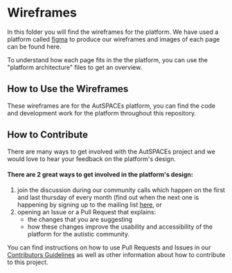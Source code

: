 # Wireframes

In this folder you will find the wireframes for the platform. 
We have used a platform called [figma]() to produce our wireframes and images of each page can be found here.

To understand how each page fits in the the platform, you can use the "platform architecture" files to get an overview.  

## How to Use the Wireframes

These wireframes are for the AutSPACEs platform, you can find the code and development work for the platform throughout this repository. 

## How to Contribute
There are many ways to get involved with the AutSPACEs project and we would love to hear your feedback on the platform's design.

#### There are 2 great ways to get involved in the platform's design:
1) join the discussion during our community calls which happen on the first and last thursday of every month (find out when the next one is happening by signing up to the mailing list [here](https://tinyletter.com/AutisticaTuringCitizenScience), or 
2) opening an Issue or a Pull Request that explains:
	- the changes that you are suggesting
	- how these changes improve the usability and accessibility of the platform for the autistic community. 

You can find instructions on how to use Pull Requests and Issues in our [Contributors Guidelines]() as well as other information about how to contribute to this project. 